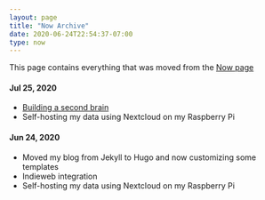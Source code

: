 ```yaml
---
layout: page
title: "Now Archive"
date: 2020-06-24T22:54:37-07:00
type: now
---
```

This page contains everything that was moved from the [Now page](https://rrajath.com/now/)

#### Jul 25, 2020
* [Building a second brain](https://maggieappleton.com/basb/)
* Self-hosting my data using Nextcloud on my Raspberry Pi

#### Jun 24, 2020
* Moved my blog from Jekyll to Hugo and now customizing some templates
* Indieweb integration
* Self-hosting my data using Nextcloud on my Raspberry Pi
